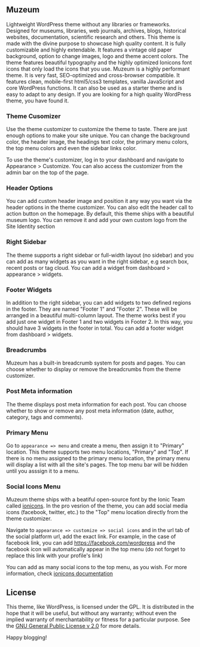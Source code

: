 ## Muzeum

Lightweight WordPress theme without any libraries or frameworks. Designed for museums, libraries, web journals, archives, blogs, historical websites, documentation, scientific research and others. This theme is made with the divine purpose to showcase high quality content. It is fully customizable and highly extendable. It features a vintage old paper background, option to change images, logo and theme accent colors. The theme features beautiful typography and the highly optimized Ionicons font icons that only load the icons that you use. Muzeum is a highly performant theme. It is very fast, SEO-optimized and cross-browser compatible. It features clean, mobile-first html5/css3 templates, vanilla JavaScript and core WordPress functions. It can also be used as a starter theme and is easy to adapt to any design. If you are looking for a high quality WordPress theme, you have found it.

### Theme Cusomizer
Use the theme customizer to customize the theme to taste. There are just enough options to make your site unique. You can change the background color, the header image, the headings text color, the primary menu colors, the top menu colors and even the sidebar links color.

To use the theme's customizer, log in to your dashboard and navigate to Appearance > Customize. You can also access the customizer from the admin bar on the top of the page. 

### Header Options
You can add custom header image and position it any way you want via the header options in the theme customizer. You can also edit the header call to action button on the homepage. By default, this theme ships with a beautiful museum logo. You can remove it and add your own custom logo from the Site Identity section

### Right Sidebar
The theme supports a right sidebar or full-width layout (no sidebar) and you can add as many widgets as you want in the right sidebar, e.g search box, recent posts or tag cloud. You can add a widget from dashboard > appearance > widgets.

### Footer Widgets
In addition to the right sidebar, you can add widgets to two defined regions in the footer. They are named "Footer 1" and "Footer 2". These will be arranged in a beautiful multi-column layout. The theme works best if you add just one widget in Footer 1 and two widgets in Footer 2. In this way, you should have 3 widgets in the footer in total. You can add a footer widget from dashboard > widgets.

### Breadcrumbs
Muzeum has a built-in breadcrumb system for posts and pages. You can choose whether to display or remove the breadcrumbs from the theme customizer.

### Post Meta information
The theme displays post meta information for each post. You can choose whether to show or remove any post meta information (date, author, category, tags and comments).

### Primary Menu
Go to `appearance => menu` and create a menu, then assign it to "Primary" location. This theme supports two menu locations, "Primary" and "Top". If there is no menu assigned to the primary menu location, the primary menu will display a list with all the site's pages. The top menu bar will be hidden until you asssign it to a menu.

### Social Icons Menu
Muzeum theme ships with a beatiful open-source font by the Ionic Team called [ionicons](https://ionicons.com/). In the pro vesrion of the theme, you can add social media icons (facebook, twitter, etc.) to the "Top" menu location directly from the theme customizer.

Navigate to `appearance => customize => social icons` and in the url tab of the social platform url, add the exact link. For example, in the case of facebook link, you can add https://facebook.com/wordpress and the facebook icon will automatically appear in the top menu (do not forget to replace this link with your profile's link)

You can add as many social icons to the top menu, as you wish. For more information, check [ionicons documentation](https://ionicons.com/)

## License
This theme, like WordPress, is licensed under the GPL.
It is distributed in the hope that it will be useful,
but without any warranty; without even the implied warranty of
merchantability or fitness for a particular purpose. See the
[GNU General Public License v 2.0](http://www.gnu.org/licenses/gpl-2.0.html) for more details.

Happy blogging!